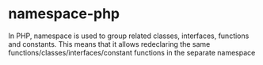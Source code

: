 # namespace-php
 
 In PHP, namespace is used to group related classes, interfaces, functions and constants. This means that it allows redeclaring the same functions/classes/interfaces/constant functions in the separate namespace 
